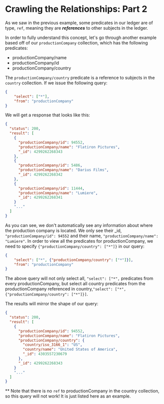 # Crawling the Relationships: Part 2

As we saw in the previous example, some predicates in our ledger are of type, `ref`, meaning they are __***references***__ to other subjects in the ledger.

In order to fully understand this concept, let's go through another example based off of our `productionCompany` collection, which has the following predicates:

- productionCompany/name
- productionCompany/id
- productionCompany/country

The `productionCompany/country` predicate is a reference to subjects in the `country` collection. If we issue the following query:

```json
{
    "select": ["*"],
    "from": "productionCompany"
}
```

We will get a response that looks like this:

```json
{
  "status": 200,
  "result": [
    {
      "productionCompany/id": 94552,
      "productionCompany/name": "Flatiron Pictures",
      "_id": 4299262268343
    },
    {
      "productionCompany/id": 5486,
      "productionCompany/name": "Darius Films",
      "_id": 4299262268342
    },
    {
      "productionCompany/id": 11444,
      "productionCompany/name": "Lumiere",
      "_id": 4299262268341
    }
    "..."
  ]
}
```

As you can see, we don't automatically see any information about where the production company is located. We only see their _id, `"productionCompany/id": 94552` and their name, `"productionCompany/name": "Lumiere"`. In order to view all the predicates for productionCompany, we need to specify `{"productionCompany/country": ["*"]}` in our query:

```json
{
    "select": ["*", {"productionCompany/country": ["*"]}],
    "from": "productionCompany"
}
```

The above query will not only select all, `"select": ["*",` predicates from every productionCompany, but select all country predicates from the productionCompany referenced in country,`"select": ["*", {"productionCompany/country": ["*"]}]`.

The results will mirror the shape of our query:

```json
{
  "status": 200,
  "result": [
    {
      "productionCompany/id": 94552,
      "productionCompany/name": "Flatiron Pictures",
      "productionCompany/country": {
        "country/iso_3166_1": "US",
        "country/name": "United States of America",
        "_id": 4303557230679
      },
      "_id": 4299262268343
    }
    "..."
  ]
}
```

** Note that there is no `ref` to productionCompany in the country collection, so this query will not work! It is just listed here as an example.
